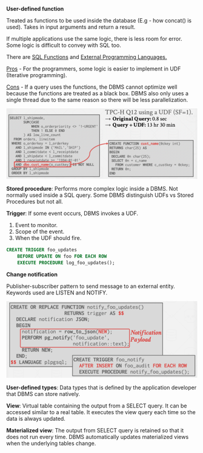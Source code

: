 **User-defined function**

Treated as functions to be used inside the database (E.g - how concat() is used). Takes in input arguments and return a result.

If multiple applications use the same logic, there is less room for error. Some logic is difficult to convey with SQL too.

There are <u>SQL Functions</u> and <u>External Programming Languages.</u>

<u>Pros</u> - For the programmers, some logic is easier to implement in UDF (Iterative programming).

<u>Cons</u> - If a query uses the functions, the DBMS cannot optimize well because the functions are treated as a black box. DBMS also only uses a single thread due to the same reason so there will be less parallelization.

![](images/Pasted%20image%2020221201123251.png)

**Stored procedure**: Performs more complex logic inside a DBMS. Not normally used inside a SQL query. Some DBMS distinguish UDFs vs Stored Procedures but not all.

**Trigger**: If some event occurs, DBMS invokes a UDF.

1. Event to monitor.
2. Scope of the event.
3. When the UDF should fire.

```sql
CREATE TRIGGER foo_updates
	BEFORE UPDATE ON foo FOR EACH ROW 
	EXECUTE PROCEDURE log_foo_updates();
```

**Change notification**

Publisher-subscriber pattern to send message to an external entity. Keywords used are LISTEN and NOTIFY.

![](images/Pasted%20image%2020221201125659.png)

**User-defined types**: Data types that is defined by the application developer that DBMS can store natively.

**View**: Virtual table containing the output from a SELECT query. It can be accessed similar to a real table. It executes the view query each time so the data is always updated.

**Materialized view**: The output from SELECT query is retained so that it does not run every time. DBMS automatically updates materialized views when the underlying tables change.